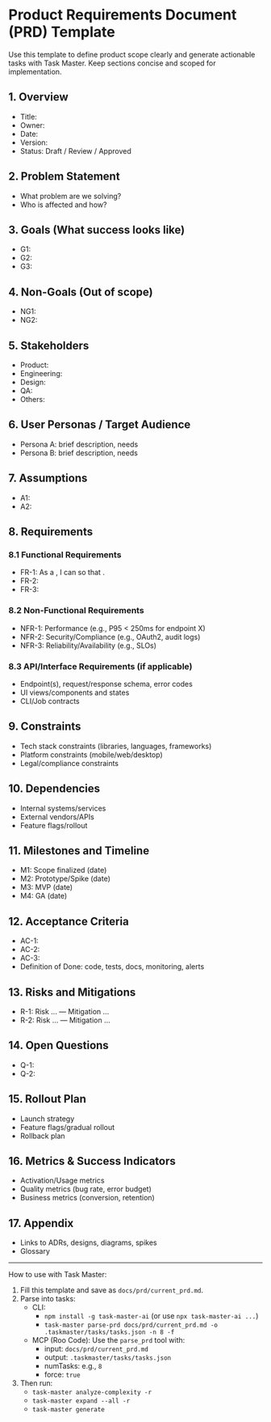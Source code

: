 # Product Requirements Document (PRD) Template

Use this template to define product scope clearly and generate actionable tasks with Task Master. Keep sections concise and scoped for implementation.

## 1. Overview
- Title:
- Owner:
- Date:
- Version:
- Status: Draft / Review / Approved

## 2. Problem Statement
- What problem are we solving?
- Who is affected and how?

## 3. Goals (What success looks like)
- G1:
- G2:
- G3:

## 4. Non-Goals (Out of scope)
- NG1:
- NG2:

## 5. Stakeholders
- Product:
- Engineering:
- Design:
- QA:
- Others:

## 6. User Personas / Target Audience
- Persona A: brief description, needs
- Persona B: brief description, needs

## 7. Assumptions
- A1:
- A2:

## 8. Requirements
### 8.1 Functional Requirements
- FR-1: As a <role>, I can <action> so that <outcome>.
- FR-2:
- FR-3:

### 8.2 Non-Functional Requirements
- NFR-1: Performance (e.g., P95 < 250ms for endpoint X)
- NFR-2: Security/Compliance (e.g., OAuth2, audit logs)
- NFR-3: Reliability/Availability (e.g., SLOs)

### 8.3 API/Interface Requirements (if applicable)
- Endpoint(s), request/response schema, error codes
- UI views/components and states
- CLI/Job contracts

## 9. Constraints
- Tech stack constraints (libraries, languages, frameworks)
- Platform constraints (mobile/web/desktop)
- Legal/compliance constraints

## 10. Dependencies
- Internal systems/services
- External vendors/APIs
- Feature flags/rollout

## 11. Milestones and Timeline
- M1: Scope finalized (date)
- M2: Prototype/Spike (date)
- M3: MVP (date)
- M4: GA (date)

## 12. Acceptance Criteria
- AC-1:
- AC-2:
- AC-3:
- Definition of Done: code, tests, docs, monitoring, alerts

## 13. Risks and Mitigations
- R-1: Risk ... — Mitigation ...
- R-2: Risk ... — Mitigation ...

## 14. Open Questions
- Q-1:
- Q-2:

## 15. Rollout Plan
- Launch strategy
- Feature flags/gradual rollout
- Rollback plan

## 16. Metrics & Success Indicators
- Activation/Usage metrics
- Quality metrics (bug rate, error budget)
- Business metrics (conversion, retention)

## 17. Appendix
- Links to ADRs, designs, diagrams, spikes
- Glossary

---

How to use with Task Master:
1) Fill this template and save as `docs/prd/current_prd.md`.
2) Parse into tasks:
   - CLI:
     - `npm install -g task-master-ai` (or use `npx task-master-ai ...`)
     - `task-master parse-prd docs/prd/current_prd.md -o .taskmaster/tasks/tasks.json -n 8 -f`
   - MCP (Roo Code): Use the `parse_prd` tool with:
     - input: `docs/prd/current_prd.md`
     - output: `.taskmaster/tasks/tasks.json`
     - numTasks: e.g., `8`
     - force: `true`
3) Then run:
   - `task-master analyze-complexity -r`
   - `task-master expand --all -r`
   - `task-master generate`